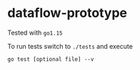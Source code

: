 # dataflow-prototype
Tested with `go1.15`

To run tests switch to `./tests` and execute
```
go test [optional file] --v
```
